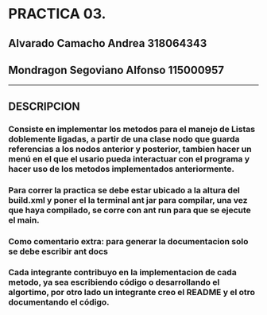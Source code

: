 # PRACTICA 03. 
## Alvarado Camacho Andrea			318064343
## Mondragon Segoviano Alfonso		115000957

- - - -

## DESCRIPCION
### Consiste en implementar los metodos para el manejo de Listas doblemente ligadas, a partir de una clase nodo que guarda referencias a los nodos anterior y posterior, tambien hacer un menú en el que el usario pueda interactuar con el programa y hacer uso de los metodos implementados anteriormente.
### Para correr la practica se debe estar ubicado a la altura del build.xml y poner el la terminal ant jar para compilar, una vez que haya compilado, se corre con ant run para que se ejecute el main.
### Como comentario extra: para generar la documentacion solo se debe escribir ant docs
### Cada integrante contribuyo en la implementacion de cada metodo, ya sea escribiendo código o desarrollando el algortimo, por otro lado un integrante creo el README y el otro documentando el código.